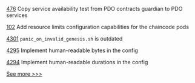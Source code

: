 
[476](https://github.com/hyperledger-labs/private-data-objects/issues/476) Copy service availability test from PDO contracts guardian to PDO services

[102](https://github.com/hyperledger-labs/fabric-builder-k8s/issues/102) Add resource limits configuration capabilities for the chaincode pods

[4301](https://github.com/hyperledger/iroha/issues/4301) `panic_on_invalid_genesis.sh` is outdated

[4295](https://github.com/hyperledger/iroha/issues/4295) Implement human-readable bytes in the config

[4294](https://github.com/hyperledger/iroha/issues/4294) Implement human-readable durations in the config


[See more >>>](https://start-here.hyperledger.org/issues)
